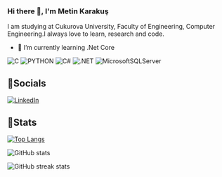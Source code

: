 ### Hi there 👋,  I'm Metin Karakuş
I am studying at Cukurova University, Faculty of Engineering, Computer Engineering.I always love to learn, research and code.

- 🌱 I’m currently learning .Net Core

![C](https://img.shields.io/badge/c-%2300599C.svg?style=for-the-badge&logo=c&logoColor=white) ![PYTHON](https://img.shields.io/badge/Python-14354C?style=for-the-badge&logo=python&logoColor=white) ![C#](https://img.shields.io/badge/c%23-%23239120.svg?style=for-the-badge&logo=c-sharp&logoColor=white) ![.NET](https://img.shields.io/badge/.NET-5C2D91?style=for-the-badge&logo=.net&logoColor=white) ![MicrosoftSQLServer](https://img.shields.io/badge/Microsoft%20SQL%20Sever-CC2927?style=for-the-badge&logo=microsoft%20sql%20server&logoColor=white) 

## 📶Socials
[![LinkedIn](https://img.shields.io/badge/LinkedIn-%230077B5.svg?logo=linkedin&logoColor=white)](https://linkedin.com/in/metin-karakuş-402378240/)

## 🤖Stats
[![Top Langs](https://github-readme-stats.vercel.app/api/top-langs/?username=karakusmetin)](https://github.com/anuraghazra/github-readme-stats)

![GitHub stats](https://github-readme-stats.vercel.app/api?username=karakusmetin&show_icons=true)  

![GitHub streak stats](https://streak-stats.demolab.com/?user=karakusmetin)  

